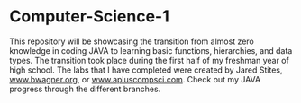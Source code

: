 # Computer-Science-1
This repository will be showcasing the transition from almost zero knowledge in coding JAVA to learning basic functions, hierarchies, and data types. The transition took place during the first half of my freshman year of high school. The labs that I have completed were created by Jared Stites, www.bwagner.org, or www.apluscompsci.com. Check out my JAVA progress through the different branches.

